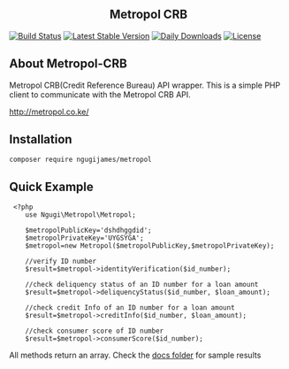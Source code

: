 <h2 align="center">Metropol CRB</h2>

<p align="center">
  
<a href="https://travis-ci.org/ngugijames/metropol-crb"><img src="https://travis-ci.org/ngugijames/metropol.svg" alt="Build Status"></a>
  [![Latest Stable Version](https://poser.pugx.org/ngugijames/metropol/v/stable)](https://packagist.org/packages/ngugijames/metropol)
  [![Daily Downloads](https://poser.pugx.org/ngugijames/metropol/d/daily)](https://packagist.org/packages/ngugijames/metropol)
    [![License](https://poser.pugx.org/ngugijames/metropol/license)](https://packagist.org/packages/ngugijames/metropol)
</p>

## About Metropol-CRB
Metropol CRB(Credit Reference Bureau) API wrapper. 
This is a simple PHP client to communicate with the Metropol CRB API.

http://metropol.co.ke/

## Installation

    composer require ngugijames/metropol

## Quick Example
     <?php 
        use Ngugi\Metropol\Metropol;
        
        $metropolPublicKey='dshdhggdid';
        $metropolPrivateKey='UYGSYGA';
        $metropol=new Metropol($metropolPublicKey,$metropolPrivateKey);
    
	    //verify ID number
	    $result=$metropol->identityVerification($id_number); 
    
	    //check deliquency status of an ID number for a loan amount
	    $result=$metropol->deliquencyStatus($id_number, $loan_amount); 
    
	    //check credit Info of an ID number for a loan amount
	    $result=$metropol->creditInfo($id_number, $loan_amount); 
    
	    //check consumer score of ID number
	    $result=$metropol->consumerScore($id_number);
	     
All methods return an array. Check the [docs folder](/Docs) for sample results